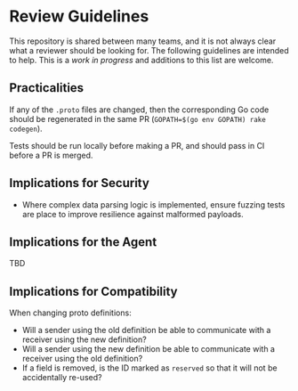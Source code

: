 # Review Guidelines

This repository is shared between many teams, and it is not always clear what a reviewer should be looking for.
The following guidelines are intended to help.
This is a _work in progress_ and additions to this list are welcome.

## Practicalities

If any of the `.proto` files are changed, then the corresponding Go code should be regenerated in the same PR (`GOPATH=$(go env GOPATH) rake codegen`).

Tests should be run locally before making a PR, and should pass in CI before a PR is merged.

## Implications for Security

 * Where complex data parsing logic is implemented, ensure fuzzing tests are place to improve resilience against malformed payloads.

## Implications for the Agent

TBD

## Implications for Compatibility

When changing proto definitions:

 * Will a sender using the old definition be able to communicate with a receiver using the new definition?
 * Will a sender using the new definition be able to communicate with a receiver using the old definition?
 * If a field is removed, is the ID marked as `reserved` so that it will not be accidentally re-used?
